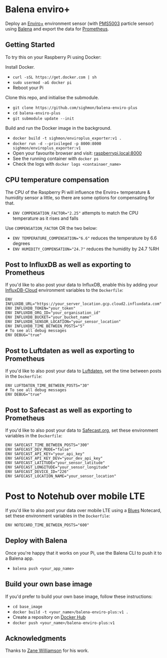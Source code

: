 # Balena enviro+

Deploy an [Enviro+](https://shop.pimoroni.com/products/enviro) environment sensor (with [PMS5003](https://shop.pimoroni.com/products/pms5003-particulate-matter-sensor-with-cable) particle sensor) using [Balena](https://www.balena.io) and export the data for [Prometheus](https://prometheus.io).

## Getting Started

To try this on your Raspberry Pi using Docker:

Install Docker.

* `curl -sSL https://get.docker.com | sh`
* `sudo usermod -aG docker pi`
* Reboot your Pi

Clone this repo, and initialise the submodule.

* `git clone https://github.com/sighmon/balena-enviro-plus`
* `cd balena-enviro-plus`
* `git submodule update --init`

Build and run the Docker image in the background.

* `docker build -t sighmon/enviroplus_exporter:v1 .`
* `docker run -d --privileged -p 8000:8000 sighmon/enviroplus_exporter:v1`
* Open your favourite browser and visit: [raspberrypi.local:8000](http://raspberrypi.local:8000)
* See the running container with `docker ps`
* Check the logs with `docker logs <containaer_name>`

## CPU temperature compensation

The CPU of the Raspberry Pi will influence the Enviro+ temperature & humidity sensor a little, so there are some options for compensating for that.

* `ENV COMPENSATION_FACTOR="2.25"` attempts to match the CPU temperature as it rises and falls

Use `COMPENSATION_FACTOR` OR the two below:

* `ENV TEMPERATURE_COMPENSATION="6.6"` reduces the temperature by 6.6 degrees
* `ENV HUMIDITY_COMPENSATION="24.7"` reduces the humidity by 24.7 %RH

## Post to InfluxDB as well as exporting to Prometheus

If you'd like to also post your data to InfluxDB, enable this by adding your [InfluxDB-Cloud](https://www.influxdata.com/products/influxdb-cloud/) environment variables to the `Dockerfile`:

```env
ENV INFLUXDB_URL="https://your_server_location.gcp.cloud2.influxdata.com"
ENV INFLUXDB_TOKEN="your_token"
ENV INFLUXDB_ORG_ID="your_organisation_id"
ENV INFLUXDB_BUCKET="your_bucket_name"
ENV INFLUXDB_SENSOR_LOCATION="your_sensor_location"
ENV INFLUXDB_TIME_BETWEEN_POSTS="5"
# To see all debug messages
ENV DEBUG="true"
```

## Post to Luftdaten as well as exporting to Prometheus

If you'd like to also post your data to [Luftdaten](https://meine.luftdaten.info), set the time between posts in the `Dockerfile`:

```env
ENV LUFTDATEN_TIME_BETWEEN_POSTS="30"
# To see all debug messages
ENV DEBUG="true"
```

## Post to Safecast as well as exporting to Prometheus

If you'd like to also post your data to [Safecast.org](https://safecast.org), set these environment variables in the `Dockerfile`:

```env
ENV SAFECAST_TIME_BETWEEN_POSTS="300"
ENV SAFECAST_DEV_MODE="false"
ENV SAFECAST_API_KEY="your_api_key"
ENV SAFECAST_API_KEY_DEV="your_dev_api_key"
ENV SAFECAST_LATITUDE="your_sensor_latitude"
ENV SAFECAST_LONGITUDE="your_sensor_longitude"
ENV SAFECAST_DEVICE_ID="226"
ENV SAFECAST_LOCATION_NAME="your_sensor_location"
```

# Post to Notehub over mobile LTE

If you'd like to also post your data over mobile LTE using a [Blues](https://blues.io) Notecard, set these environment variables in the `Dockerfile`:

```env
ENV NOTECARD_TIME_BETWEEN_POSTS="600"
```

## Deploy with Balena

Once you're happy that it works on your Pi, use the Balena CLI to push it to a Balena app.

* `balena push <your_app_name>`

## Build your own base image

If you'd prefer to build your own base image, follow these instructions:

* `cd base_image`
* `docker build -t <your_name>/balena-enviro-plus:v1 .`
* Create a repository on [Docker Hub](https://hub.docker.com/)
* `docker push <your_name>/balena-enviro-plus:v1`

## Acknowledgments

Thanks to [Zane Williamson](https://github.com/sepulworld/balena-environ-plus) for his work.
